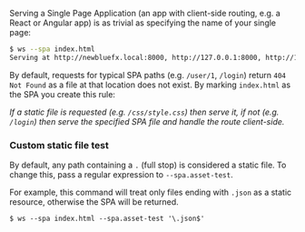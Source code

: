 Serving a Single Page Application (an app with client-side routing, e.g. a React or Angular app) is as trivial as specifying the name of your single page:

```sh
$ ws --spa index.html
Serving at http://newbluefx.local:8000, http://127.0.0.1:8000, http://192.168.0.100:8000
```

By default, requests for typical SPA paths (e.g. `/user/1`, `/login`) return `404 Not Found` as a file at that location does not exist. By marking `index.html` as the SPA you create this rule:

*If a static file is requested (e.g. `/css/style.css`) then serve it, if not (e.g. `/login`) then serve the specified SPA file and handle the route client-side.*

### Custom static file test

By default, any path containing a `.` (full stop) is considered a static file. To change this, pass a regular expression to `--spa.asset-test`.

For example, this command will treat only files ending with `.json` as a static resource, otherwise the SPA will be returned.

```
$ ws --spa index.html --spa.asset-test '\.json$'
```
